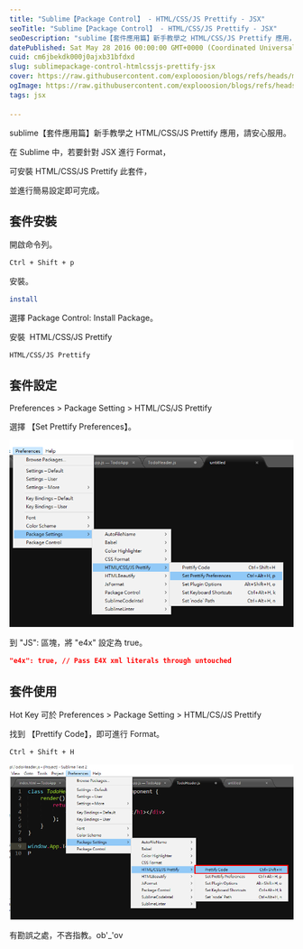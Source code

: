 ```yaml
---
title: "Sublime【Package Control】 - HTML/CSS/JS Prettify - JSX"
seoTitle: "Sublime【Package Control】 - HTML/CSS/JS Prettify - JSX"
seoDescription: "sublime【套件應用篇】新手教學之 HTML/CSS/JS Prettify 應用，請安心服用。"
datePublished: Sat May 28 2016 00:00:00 GMT+0000 (Coordinated Universal Time)
cuid: cm6jbekdk000j0ajxb31bfdxd
slug: sublimepackage-control-htmlcssjs-prettify-jsx
cover: https://raw.githubusercontent.com/explooosion/blogs/refs/heads/main/docs/images/2016-05-28_Sublime%E3%80%90Package%20Control%E3%80%91%20-%20HTMLCSSJS%20Prettify%20-%20JSX/banner/1464398697_86321.png
ogImage: https://raw.githubusercontent.com/explooosion/blogs/refs/heads/main/docs/images/2016-05-28_Sublime%E3%80%90Package%20Control%E3%80%91%20-%20HTMLCSSJS%20Prettify%20-%20JSX/banner/1464398697_86321.png
tags: jsx

---
```


sublime【套件應用篇】新手教學之 HTML/CSS/JS Prettify 應用，請安心服用。

在 Sublime 中，若要針對 JSX 進行 Format，

可安裝 HTML/CSS/JS Prettify 此套件，

並進行簡易設定即可完成。

套件安裝
----

開啟命令列。

```bash
Ctrl + Shift + p
```

安裝。

```bash
install
```

選擇 Package Control: Install Package。

安裝  HTML/CSS/JS Prettify

```bash
HTML/CSS/JS Prettify
```

套件設定
----

Preferences > Package Setting > HTML/CS/JS Prettify

選擇 【Set Prettify Preferences】。

[![1464398697_86321.png](https://raw.githubusercontent.com/explooosion/blogs/refs/heads/main/docs/images/2016-05-28_Sublime%E3%80%90Package%20Control%E3%80%91%20-%20HTMLCSSJS%20Prettify%20-%20JSX/1464398697_86321.png)](https://dotblogsfile.blob.core.windows.net/user/incredible/cb63a3af-8845-4b2d-ade8-39498917cf4c/1464398697_86321.png)

到 "JS": 區塊，將 "e4x" 設定為 true。

```json
"e4x": true, // Pass E4X xml literals through untouched
```

套件使用
----

Hot Key 可於 Preferences > Package Setting > HTML/CS/JS Prettify

找到 【Prettify Code】，即可進行 Format。

```bash
Ctrl + Shift + H
```

[![1464398982_36159.png](https://raw.githubusercontent.com/explooosion/blogs/refs/heads/main/docs/images/2016-05-28_Sublime%E3%80%90Package%20Control%E3%80%91%20-%20HTMLCSSJS%20Prettify%20-%20JSX/1464398982_36159.png)](https://dotblogsfile.blob.core.windows.net/user/incredible/cb63a3af-8845-4b2d-ade8-39498917cf4c/1464398982_36159.png)

有勘誤之處，不吝指教。ob'\_'ov